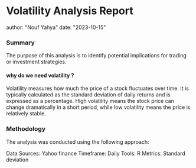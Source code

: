 # Volatility Analysis Report


author: "Nouf Yahya"
date: "2023-10-15"

### Summary
The purpose of this analysis is to identify potential implications for trading or investment strategies. 

#### why do we need volatility ?
  Volatility measures how much the price of a stock fluctuates over time. It is typically calculated as the standard deviation of daily returns and is expressed as a percentage. 
  High volatility means the stock price can change dramatically in a short period, while low volatility means the price is relatively stable.
### Methodology
The analysis was conducted using the following approach:

Data Sources: Yahoo finance
Timeframe: Daily
Tools: R 
Metrics: Standard deviation

